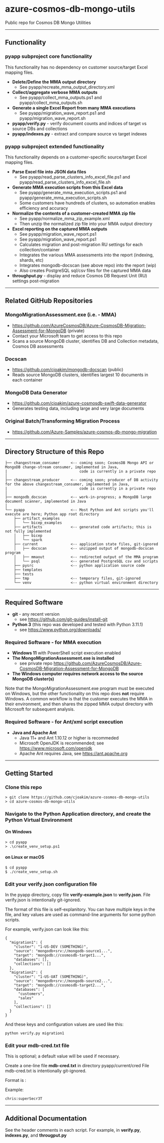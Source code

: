 # azure-cosmos-db-mongo-utils

Public repo for Cosmos DB Mongo Utilities

---

## Functionality

### pyapp subproject core functionality

This functionality has no dependency on customer source/target Excel mapping files.

- **Delete/Define the MMA output directory**
  - See pyapp/recreate_mma_output_directory.xml
- **Collect/aggregate verbose MMA outputs**
  - See pyapp/collect_mma_outputs.ps1 and pyapp/collect_mma_outputs.sh
- **Generate a single Excel Report from many MMA executions**
  - See pyapp/migration_wave_report.ps1 and pyapp/migration_wave_report.sh
- **pyapp/verify.py** - verify document counts and indices of target vs source DBs and collections
- **pyapp/indexes.py** - extract and compare source vs target indexes

### pyapp subproject extended functionality

This functionality depends on a customer-specific source/target Excel mapping files.

- **Parse Excel file into JSON data files**
  - See pyapp/read_parse_clusters_info_excel_file.ps1 and pyapp/read_parse_clusters_info_excel_file.sh
- **Generate MMA execution scripts from this Excel data**
  - See pyapp/generate_mma_execution_scripts.ps1 and pyapp/generate_mma_execution_scripts.sh
  - Some customers have hundreds of clusters, so automation enables efficiency and accuracy
- **Normalize the contents of a customer-created MMA zip file**
  - See pyapp/normalize_mma_zip_example.xml
  - Then unzip the normalized zip file into your MMA output directory
- **Excel reporting on the captured MMA outputs**
  - See pyapp/migration_wave_report.ps1
  - See pyapp/migration_wave_report.ps1
  - Calculates migration and post-migration RU settings for each collection/container
  - Integrates the various MMA assessments into the report (indexing, shards, etc)
  - Integrates mongodb-docscan (see above repo) into the report (wip)
  - Also creates PostgreSQL sql/csv files for the captured MMA data
- **throughput.py** - display and reduce Cosmos DB Request Unit (RU) settings post-migration

---

## Related GitHub Repositories

### MongoMigrationAssessment.exe (i.e. - MMA)

- https://github.com/AzureCosmosDB/Azure-CosmosDB-Migration-Assessment-for-MongoDB  (private)
- Contact your Microsoft team to get access to this repo
- Scans a source MongoDB cluster, identifies DB and Collection metadata, Cosmos DB assessments

### Docscan

- https://github.com/cjoakim/mongodb-docscan  (public)
- Reads source MongoDB clusters, identifies largest 10 documents in each container

### MongoDB Data Generator

- https://github.com/cjoakim/azure-cosmosdb-swift-data-generator
- Generates testing data, including large and very large documents

### Original Batch/Transforming Migration Process

- https://github.com/Azure-Samples/azure-cosmos-db-mongo-migration

---

## Directory Structure of this Repo

```
├── changestream_consumer     <-- coming soon; CosmosDB Mongo API or MongoDB change-stream consumer, implemented in Java,
|                                 code is currently in a private repo
│
├── changestream_producer     <-- coming soon; producer of DB activity for the above changestream_consumer, implemented in Java,
|                                 code is currently in a private repo
│
├── mongodb_docscan           <-- work-in-progress; a MongoDB large document scanner, implemented in Java
│
└── pyapp                     <-- Most Python and Ant scripts you'll execute are here; Python app root directory
    ├── artifact_examples
    │   └── bicep_examples
    ├── artifacts             <-- generated code artifacts; this is not fully implemented
    │   ├── bicep
    │   └── spark
    ├── current               <-- application state files, git-ignored
    │   ├── docscan           <-- unzipped output of mongodb-docscan program
    │   ├── mmaout            <-- redirected output of the MMA program
    │   └── psql              <-- generated PostgreSQL csv and scripts
    ├── pysrc                 <-- python application source code
    ├── templates
    ├── tests
    ├── tmp                   <-- temporary files, git-ignored
    └── venv                  <-- python virtual environment directory
```

---

## Required Software

- **git** - any recent version
  - see https://github.com/git-guides/install-git
- **Python 3**  (this repo was developed and tested with Python 3.11.1)
  - see https://www.python.org/downloads/

### Required Software - for MMA execution

- **Windows 11** with PowerShell script execution enabled
- **The MongoMigrationAssessment.exe is installed**
  - see private repo https://github.com/AzureCosmosDB/Azure-CosmosDB-Migration-Assessment-for-MongoDB
- **The Windows computer requires network access to the source MongoDB cluster(s)**

Note that the MongoMigrationAssessment.exe program must be executed on Windows,
but the other functionality on this repo does **not** require Windows.  A common
workflow is that the customer executes the MMA in their environment, and then
shares the zipped MMA output directory with Microsoft for subsequent analysis.

### Required Software - for Ant/xml script execution

- **Java and Apache Ant**
  - Java 11+ and Ant 1.10.12 or higher is recommeded
  - Microsoft OpenJDK is recommended; see https://www.microsoft.com/openjdk
  - Apache Ant requires Java, see https://ant.apache.org

---

## Getting Started

### Clone this repo

```
> git clone https://github.com/cjoakim/azure-cosmos-db-mongo-utils
> cd azure-cosmos-db-mongo-utils
```

### Navigate to the Python Application directory, and create the Python Virtual Environment

#### On Windows 

```
> cd pyapp
> .\create_venv_setup.ps1
```

#### on Linux or macOS

```
$ cd pyapp
$ ./create_venv_setup.sh
```

### Edit your verify.json configuration file

In the pyapp directory, copy file **verify-example.json** to **verify.json**.
File verify.json is intentionally git-ignored.

The format of this file is self-explanitory.  You can have multiple keys in 
the file, and key values are used as command-line arguments for some python scripts.

For example, verify.json can look like this:

```
{
  "migration1": {
    "cluster": "1-US-DEV (SOMETHING)",
    "source": "mongodb+srv://mongodb-source1...",
    "target": "mongodb://cosmosdb-target1...",
    "databases": [],
    "collections": []
  },
  "migration2": {
    "cluster": "1-US-UAT (SOMETHING)",
    "source": "mongodb+srv://mongodb-source2...",
    "target": "mongodb://cosmosdb-target2...",
    "databases": [
      "customers",
      "sales"
    ],
    "collections": []
  }
}
```

And these keys and configuration values are used like this:

```
python verify.py migration1
```

### Edit your mdb-cred.txt file

This is optional; a default value will be used if necessary.

Create a one-line file **mdb-cred.txt** in directory pyapp/current/cred
File mdb-cred.txt is intentionally git-ignored.

Format is <username>:<passord>

Example:
```
chris:superSecr3T
```

---

## Additional Documentation

See the header comments in each script.  For example, in **verify.py**, **indexes.py**,
and **througput.py**


